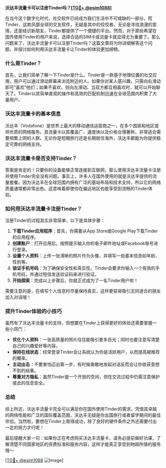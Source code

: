 **沃达丰流量卡可以注册Tinder吗？[[TG💪+ @esim1088](https://t.me/s/esim1088)]**

在当今这个数字化时代，社交软件已经成为我们生活中不可或缺的一部分。而Tinder，这款风靡全球的交友软件，无疑是其中的佼佼者。无论是寻找浪漫的爱情，还是结识新朋友，Tinder都提供了一个便捷的平台。然而，对于那些希望在国外使用Tinder的用户来说，选择合适的SIM卡或流量卡就显得尤为重要了。那么问题来了，沃达丰流量卡可以注册Tinder吗？这篇文章将为你详细解答这个问题，并探讨如何利用沃达丰流量卡让Tinder的体验更加顺畅。

### 什么是Tinder？

首先，让我们简单了解一下Tinder是什么。Tinder是一款基于地理位置的社交应用，用户可以通过滑动屏幕来浏览附近的人。如果你对某人感兴趣，只需向右滑动即可“喜欢”他们；如果不喜欢，则向左滑动。当双方都互相喜欢时，就可以开始聊天了。Tinder以其简单直观的操作和高效的匹配机制迅速在全球范围内积累了大量用户。

### 沃达丰流量卡的基本信息

沃达丰（Vodafone）是世界上最大的移动通信运营商之一，在多个国家和地区提供优质的网络服务。其流量卡以其覆盖广、速度快以及价格合理著称，非常适合需要频繁上网的人群。无论你是短期旅行还是长期居住海外，沃达丰都能为你提供稳定可靠的网络支持。

### 沃达丰流量卡是否支持Tinder？

答案是肯定的！只要你的设备能够正常连接到互联网，那么使用沃达丰流量卡注册并使用Tinder完全没有问题。事实上，许多人在国外使用的就是沃达丰提供的流量套餐。因为沃达丰在全球范围内拥有广泛的基站布局和技术支持，所以它的网络质量通常都非常出色。这意味着即使你在偏远地区也能享受到流畅的Tinder体验。

### 如何用沃达丰流量卡注册Tinder？

注册Tinder的过程其实非常简单，以下是具体步骤：

1. **下载Tinder应用程序**：首先，你需要从App Store或Google Play下载Tinder的应用程序。
2. **创建账户**：打开应用后，按照提示输入你的电子邮件地址或Facebook账号进行登录。
3. **设置个人资料**：上传一张清晰的照片作为头像，并填写一些基本信息如年龄、性别等。
4. **验证手机号码**：为了确保安全性和真实性，Tinder会要求你输入一个有效的手机号码，并通过短信发送验证码来进行验证。
5. **开始探索**：完成以上步骤后，你就正式成为了一名Tinder用户啦！

需要注意的是，在填写个人信息时尽量保持真实，这样更容易吸引志同道合的朋友加入对话哦！

### 提升Tinder体验的小技巧

虽然有了沃达丰流量卡的支持，但想要在Tinder上获得更好的体验还需要掌握一些小窍门：

- **优化个人资料**：一张高质量的照片往往能吸引更多目光；同时也要注意写清楚自己的兴趣爱好等内容。
- **保持在线状态**：经常登录Tinder会让系统认为你是活跃用户，从而提高被推荐的概率。
- **主动出击**：不要害怕迈出第一步，有时候勇敢地发起对话反而会让你收获意想不到的结果。
- **尊重对方隐私**：虽然Tinder是一个开放的空间，但在交流过程中仍需注意保护彼此的信息安全。

### 总结

综上所述，沃达丰流量卡完全可以满足你在国外使用Tinder的需求。凭借其卓越的网络性能和广泛的国际覆盖范围，沃达丰无疑是你出国旅行或者留学期间的最佳伴侣。当然啦，要想在Tinder上取得成功，除了良好的硬件条件之外还需要付出一定的努力才行呢！

最后提醒大家一句：如果你正在考虑购买沃达丰流量卡，请务必提前做好功课，了解清楚不同国家地区的资费标准和服务内容，这样才能真正享受到物超所值的服务哦～

[[TG💪+ @esim1088](https://t.me/s/esim1088) ![Image](https://i.postimg.cc/4NQfJmqS/Snipaste-2025-05-13-00-14-12.png)]